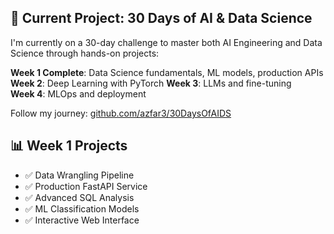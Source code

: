 ## 🚀 Current Project: 30 Days of AI & Data Science

I'm currently on a 30-day challenge to master both AI Engineering and Data Science through hands-on projects:

**Week 1 Complete**: Data Science fundamentals, ML models, production APIs
**Week 2**: Deep Learning with PyTorch
**Week 3**: LLMs and fine-tuning  
**Week 4**: MLOps and deployment

Follow my journey: [github.com/azfar3/30DaysOfAIDS](https://github.com/azfar3/30DaysOfAIDS)

## 📊 Week 1 Projects
- ✅ Data Wrangling Pipeline
- ✅ Production FastAPI Service
- ✅ Advanced SQL Analysis
- ✅ ML Classification Models
- ✅ Interactive Web Interface
